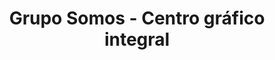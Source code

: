 ---
title: "Grupo Somos - Centro gráfico integral"
url: /san-juan/grupo-somos-centro-grafico-integral/
shop: Kopieren
---
